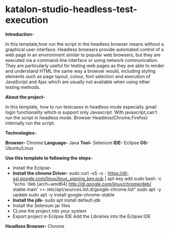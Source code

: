 # katalon-studio-headless-test-execution

**Introduction-**

In this template,how run the script in the headless browser means without a graphical user interface.
Headless browsers provide automated control of a web page in an environment similar to popular web browsers, but they are executed via a command-line interface or using network communication. They are particularly useful for testing web pages as they are able to render and understand HTML the same way a browser would, including styling elements such as page layout, colour, font selection and execution of JavaScript and Ajax which are usually not available when using other testing methods.

**About the project-**

In this template, how to run testcases in headless mode especially gmail login functionality which is support only Javascript. With javascript,can't run the script in headless mode. Browser Headless(Chrome,Firefox) internally run the script.


**Technologies-**

**Browser-** Chrome
**Language-** Java
**Tool-** Selenium
**IDE-** Eclipse
**OS-** Ubuntu/Linux

**Use this template to following the steps-**
- Install the Eclipse-
- **Install the chrome Driver-**
    sudo curl -sS -o - https://dl-ssl.google.com/linux/linux_signing_key.pub | apt-key add 
    sudo bash -c "echo 'deb [arch=amd64] http://dl.google.com/linux/chrome/deb/ stable main' >> /etc/apt/sources.list.d/google-chrome.list" 
    sudo apt -y update 
    sudo apt -y install google-chrome-stable 
- **Install the jdk-**
  sudo apt install default-jdk 
- Install  the Selenium jar files
- CLone the project into your system
- Export project in Eclipse IDE
  Add the Libraries into the Eclipse IDE

**Headless Browser-** Chrome



